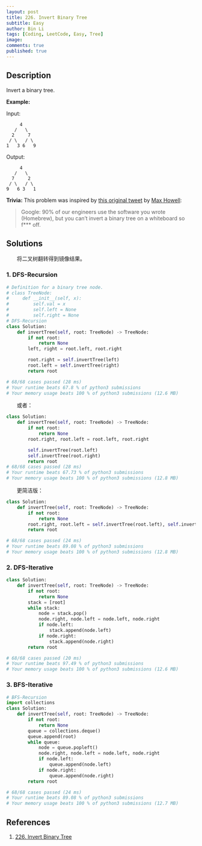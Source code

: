 ```yaml
---
layout: post
title: 226. Invert Binary Tree
subtitle: Easy
author: Bin Li
tags: [Coding, LeetCode, Easy, Tree]
image: 
comments: true
published: true
---
```


## Description

Invert a binary tree.

**Example:**

Input:

```
     4
   /   \
  2     7
 / \   / \
1   3 6   9
```

Output:

```
     4
   /   \
  7     2
 / \   / \
9   6 3   1
```

**Trivia:**
This problem was inspired by [this original tweet](https://twitter.com/mxcl/status/608682016205344768) by [Max Howell](https://twitter.com/mxcl):

> Google: 90% of our engineers use the software you wrote (Homebrew), but you can’t invert a binary tree on a whiteboard so f*** off.


## Solutions
　　将二叉树翻转得到镜像结果。

### 1. DFS-Recursion

```python
# Definition for a binary tree node.
# class TreeNode:
#     def __init__(self, x):
#         self.val = x
#         self.left = None
#         self.right = None
# DFS-Recursion
class Solution:
    def invertTree(self, root: TreeNode) -> TreeNode:
        if not root:
            return None
        left, right = root.left, root.right

        root.right = self.invertTree(left)
        root.left = self.invertTree(right)
        return root

# 68/68 cases passed (28 ms)
# Your runtime beats 67.8 % of python3 submissions
# Your memory usage beats 100 % of python3 submissions (12.6 MB)
```

　　或者：

```python
class Solution:
    def invertTree(self, root: TreeNode) -> TreeNode:
        if not root:
            return None
        root.right, root.left = root.left, root.right

        self.invertTree(root.left)
        self.invertTree(root.right)
        return root
# 68/68 cases passed (28 ms)
# Your runtime beats 67.73 % of python3 submissions
# Your memory usage beats 100 % of python3 submissions (12.8 MB)
```

　　更简洁版：


```python
class Solution:
    def invertTree(self, root: TreeNode) -> TreeNode:
        if not root:
            return None
        root.right, root.left = self.invertTree(root.left), self.invertTree(root.right)
        return root

# 68/68 cases passed (24 ms)
# Your runtime beats 89.08 % of python3 submissions
# Your memory usage beats 100 % of python3 submissions (12.8 MB)
```

### 2. DFS-Iterative

```python
class Solution:
    def invertTree(self, root: TreeNode) -> TreeNode:
        if not root:
            return None
        stack = [root]
        while stack:
            node = stack.pop()
            node.right, node.left = node.left, node.right
            if node.left:
                stack.append(node.left)
            if node.right:
                stack.append(node.right)
        return root

# 68/68 cases passed (20 ms)
# Your runtime beats 97.49 % of python3 submissions
# Your memory usage beats 100 % of python3 submissions (12.6 MB)
```

### 3. BFS-Iterative

```python
# BFS-Recursion
import collections
class Solution:
    def invertTree(self, root: TreeNode) -> TreeNode:
        if not root:
            return None
        queue = collections.deque()
        queue.append(root)
        while queue:
            node = queue.popleft()
            node.right, node.left = node.left, node.right
            if node.left:
                queue.append(node.left)
            if node.right:
                queue.append(node.right)
        return root

# 68/68 cases passed (24 ms)
# Your runtime beats 89.08 % of python3 submissions
# Your memory usage beats 100 % of python3 submissions (12.7 MB)
```

## References
1. [226. Invert Binary Tree](https://leetcode.com/problems/invert-binary-tree/description/)
